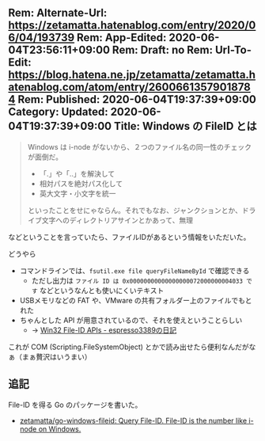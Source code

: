 Rem: Alternate-Url: https://zetamatta.hatenablog.com/entry/2020/06/04/193739
Rem: App-Edited: 2020-06-04T23:56:11+09:00
Rem: Draft: no
Rem: Url-To-Edit: https://blog.hatena.ne.jp/zetamatta/zetamatta.hatenablog.com/atom/entry/26006613579018784
Rem: Published: 2020-06-04T19:37:39+09:00
Category:
Updated: 2020-06-04T19:37:39+09:00
Title: Windows の FileID とは
---
> Windows は i-node がないから、２つのファイル名の同一性のチェックが面倒だ。
> 
> - 「.」や「..」を解決して
> - 相対パスを絶対パス化して
> - 英大文字・小文字を統一
> 
> といったことをせにゃならん。それでもなお、ジャンクションとか、ドライブ文字へのディレクトリアサインとかあって、無理

などということを言っていたら、ファイルIDがあるという情報をいただいた。

どうやら

* コマンドラインでは、`fsutil.exe file queryFileNameById` で確認できる
    * ただし出力は `ファイル ID は 0x00000000000000000072000000004033 です` などというなんとも使いにくいテキスト
* USBメモリなどの FAT や、VMware の共有フォルダー上のファイルでもとれた
* ちゃんとした API が用意されているので、それを使えということらしい
    * → [Win32 File-ID APIs - espresso3389の日記](http://espresso3389.hatenablog.com/entry/20080212/1202808319)

これが COM (Scripting.FileSystemObject) とかで読み出せたら便利なんだがなぁ（まぁ贅沢はいうまい）

追記
-----

File-ID を得る Go のパッケージを書いた。

* [zetamatta/go-windows-fileid: Query File-ID. File-ID is the number like i-node on Windows.](https://github.com/zetamatta/go-windows-fileid)